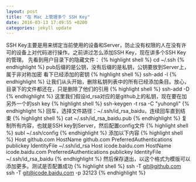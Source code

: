 ```yaml
---
layout: post
title: "在 Mac 上管理多个 SSH Key"
date: 2016-03-13 17:49:55 +0200
categories: jekyll update
---
```

SSH Key主要是用来绑定当前使用的设备和Server，防止没有权限的人在没有许可的设备上对代码进行操作。之前讲过怎么添加SSH Key，现在讲多个SSH Key的管理。
先看到用户目录下的隐藏文件：
{% highlight shell %}
cd ~/.ssh
{% endhighlight %}
pub后缀的是公钥，没有后缀的是私钥，公钥要放到Server上，属于非对称加密
看下已经添加的密钥
{% highlight shell %}
ssh-add -l
{% endhighlight %}
让我们从头开始，删除私钥列表中的所有已经添加条目。放心，目录下的文件都还在，只是删除了他们的引用
{% highlight shell %}
ssh-add -D
{% endhighlight %}
这里我们假设id_rsa对应的是github上的私钥，现在要在加另外一个的ssh key
{% highlight shell %}
ssh-keygen -t rsa -C "yuhongli"
{% endhighlight %}
回车，选择文件路径：~/.ssh/id_rsa_baidu，连续回车直到结束
{% highlight shell %}
cat ~/.ssh/id_rsa_baidu.pub
{% endhighlight %}
复制所有内容，也就是SSH key到Server，然后配置config文件
{% highlight shell %}
subl ~/.ssh/config
{% endhighlight %}
添加以下内容
{% highlight shell %}
Host github.com
    HostName github.com
    PreferredAuthentications publickey
    IdentityFile ~/.ssh/id_rsa
Host icode.baidu.com
    HostName icode.baidu.com
    PreferredAuthentications publickey
    IdentityFile ~/.ssh/id_rsa_baidu
{% endhighlight %}
然后保存退出，以这个格式为模版可以添加更多。测试是否配置成功
{% highlight shell %}
ssh -T git@github.com
ssh -T git@icode.baidu.com -p 32123
{% endhighlight %}


